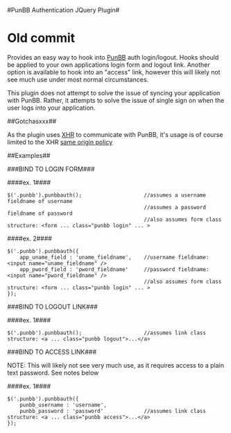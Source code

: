 #PunBB Authentication JQuery Plugin#
# Old commit
Provides an easy way to hook into [PunBB](http://punbb.informer.com/) auth login/logout.  Hooks should be applied to your own applications login form and logout link.  Another option is available to hook into an "access" link, however this will likely not see much use under most normal circumstances.

This plugin does not attempt to solve the issue of syncing your application with PunBB.  Rather, it attempts to solve the issue of single sign on when the user logs into your application.

##Gotchasxxx##

As the plugin uses [XHR](http://en.wikipedia.org/wiki/XMLHttpRequest) to communicate with PunBB, it's usage is of course limited to the XHR [same origin policy](http://en.wikipedia.org/wiki/Same_origin_policy)

##Examples##

###BIND TO LOGIN FORM###

####ex. 1####

    $('.punbb').punbbauth();                    //assumes a username fieldname of username
                                                //assumes a password fieldname of password
                                                //also assumes form class structure: <form ... class="punbb login" ... >
                            
####ex. 2####

    $('.punbb').punbbauth({
        app_uname_field : 'uname_fieldname',    //username fieldname: <input name="uname_fieldname" />                                
        app_pword_field : 'pword_fieldname'     //password fieldname: <input name="pword_fieldname" />
                                                //also assumes form class structure: <form ... class="punbb login" ... >
    });

###BIND TO LOGOUT LINK###

####ex. 1####

    $('.punbb').punbbauth();                    //assumes link class structure: <a ... class="punbb logout">...</a>

###BIND TO ACCESS LINK###

NOTE: This will likely not see very much use, as it requires access to a plain text password.  See notes below

####ex. 1####

    $('.punbb').punbbauth({
        punbb_username : 'username', 
        punbb_password : 'password'             //assumes link class structure: <a ... class="punbb access">...</a>
    });
